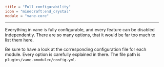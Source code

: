 ```toml
title = "Full configurability"
icon = "minecraft:end_crystal"
module = "vane-core"
```
---
Everything in vane is fully configurable, and every feature can be disabled independently.
There are so many options, that it would be far too much to list them here.

Be sure to have a look at the corresponding configuration file for each module.
Every option is carefully explained in there. The file path is `plugins/vane-<module>/config.yml`.
